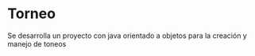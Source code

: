 # Torneo
Se desarrolla un proyecto con java orientado a objetos para la creación y manejo de toneos 
